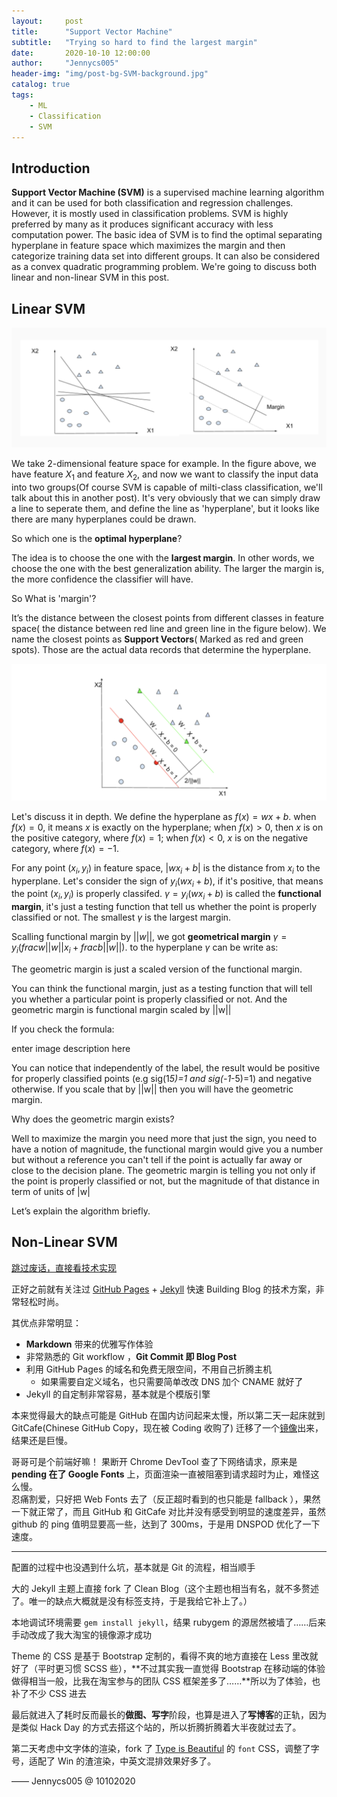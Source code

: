 ```yaml
---
layout:     post
title:      "Support Vector Machine"
subtitle:   "Trying so hard to find the largest margin"
date:       2020-10-10 12:00:00
author:     "Jennycs005"
header-img: "img/post-bg-SVM-background.jpg"
catalog: true
tags:
    - ML
    - Classification
    - SVM
---
```


<head>
    <script src="https://cdn.mathjax.org/mathjax/latest/MathJax.js?config=TeX-AMS-MML_HTMLorMML" type="text/javascript"></script>
    <script type="text/x-mathjax-config">
        MathJax.Hub.Config({
            tex2jax: {
            skipTags: ['script', 'noscript', 'style', 'textarea', 'pre'],
            inlineMath: [['$','$']]
            }
        });
    </script>
</head>

## Introduction

**Support Vector Machine (SVM)** is a supervised machine learning algorithm and it can be used for both classification and regression challenges. However, it is mostly used in classification problems. SVM is highly preferred by many as it produces significant accuracy with less computation power. The basic idea of SVM is to find the optimal separating hyperplane in feature space which maximizes the margin and then categorize training data set into different groups. It can also be considered as a convex quadratic programming problem. We're going to discuss both linear and non-linear SVM in this post.


## Linear SVM
![img](/img/in-post/post-2020-10-10-SVM/post-SVM-01.png)

We take 2-dimensional feature space for example. In the figure above, we have feature $X_1$ and feature $X_2$, and now we want to classify the input data into two groups(Of course SVM is capable of milti-class classification, we'll talk about this in another post). It's very obviously that we can simply draw a line to seperate them, and define the line as 'hyperplane', but it looks like there are many hyperplanes could be drawn. 

So which one is the **optimal hyperplane**? 

The idea is to choose the one with the **largest margin**. In other words, we choose the one with the best generalization ability. The larger the margin is, the more confidence the classifier will have.

So What is 'margin'? 

It’s the distance between the closest points from different classes in feature space( the distance between red line and green line in the figure below). We name the closest points as **Support Vectors**( Marked as red and green spots). Those are the actual data records that determine the hyperplane. 

![img](/img/in-post/post-2020-10-10-SVM/post-SVM-02.png)

Let's discuss it in depth. We define the hyperplane as $f(x)=wx+b$. when $f(x)=0$, it means $x$ is exactly on the hyperplane; when $f(x)>0$, then $x$ is on the positive category, where $f(x)=1$; when $f(x)<0$, $x$ is on the negative category, where $f(x)=-1$. 

For any point $(x_i, y_i)$ in feature space, $|wx_i+b|$ is the distance from $x_i$ to the hyperplane. Let's consider the sign of $y_i(wx_i+b)$, if it's positive, that means the point $(x_i, y_i)$ is properly classifed. $γ = y_i(wx_i+b)$ is called the **functional margin**, it's just a testing function that tell us whether the point is properly classified or not. The smallest $γ$ is the largest margin.

Scalling functional margin by $||w||$, we got **geometrical margin** $γ = y_i(frac{w}{||w||}x_i+frac{b}{||w||})$. to the hyperplane $γ$ can be write as:


 The geometric margin is just a scaled version of the functional margin.

You can think the functional margin, just as a testing function that will tell you whether a particular point is properly classified or not. And the geometric margin is functional margin scaled by ||w||

If you check the formula:

enter image description here

You can notice that independently of the label, the result would be positive for properly classified points (e.g sig(1*5)=1 and sig(-1*-5)=1) and negative otherwise. If you scale that by ||w|| then you will have the geometric margin.

Why does the geometric margin exists?

Well to maximize the margin you need more that just the sign, you need to have a notion of magnitude, the functional margin would give you a number but without a reference you can't tell if the point is actually far away or close to the decision plane. The geometric margin is telling you not only if the point is properly classified or not, but the magnitude of that distance in term of units of |w|



Let’s explain the algorithm briefly. 


## Non-Linear SVM


[跳过废话，直接看技术实现 ](#build) 


<p id = "build"></p>

 

正好之前就有关注过 [GitHub Pages](https://pages.github.com/) + [Jekyll](http://jekyllrb.com/) 快速 Building Blog 的技术方案，非常轻松时尚。

其优点非常明显：

* **Markdown** 带来的优雅写作体验
* 非常熟悉的 Git workflow ，**Git Commit 即 Blog Post**
* 利用 GitHub Pages 的域名和免费无限空间，不用自己折腾主机
	* 如果需要自定义域名，也只需要简单改改 DNS 加个 CNAME 就好了 
* Jekyll 的自定制非常容易，基本就是个模版引擎


本来觉得最大的缺点可能是 GitHub 在国内访问起来太慢，所以第二天一起床就到 GitCafe(Chinese GitHub Copy，现在被 Coding 收购了) 迁移了一个[镜像](http://huxpro.coding.me)出来，结果还是巨慢。

哥哥可是个前端好嘛！ 果断开 Chrome DevTool 查了下网络请求，原来是 **pending 在了 Google Fonts** 上，页面渲染一直被阻塞到请求超时为止，难怪这么慢。  
忍痛割爱，只好把 Web Fonts 去了（反正超时看到的也只能是 fallback ），果然一下就正常了，而且 GitHub 和 GitCafe 对比并没有感受到明显的速度差异，虽然 github 的 ping 值明显要高一些，达到了 300ms，于是用 DNSPOD 优化了一下速度。


---

配置的过程中也没遇到什么坑，基本就是 Git 的流程，相当顺手

大的 Jekyll 主题上直接 fork 了 Clean Blog（这个主题也相当有名，就不多赘述了。唯一的缺点大概就是没有标签支持，于是我给它补上了。）

本地调试环境需要 `gem install jekyll`，结果 rubygem 的源居然被墙了……后来手动改成了我大淘宝的镜像源才成功

Theme 的 CSS 是基于 Bootstrap 定制的，看得不爽的地方直接在 Less 里改就好了（平时更习惯 SCSS 些），**不过其实我一直觉得 Bootstrap 在移动端的体验做得相当一般，比我在淘宝参与的团队 CSS 框架差多了……**所以为了体验，也补了不少 CSS 进去

最后就进入了耗时反而最长的**做图、写字**阶段，也算是进入了**写博客**的正轨，因为是类似 Hack Day 的方式去搭这个站的，所以折腾折腾着大半夜就过去了。

第二天考虑中文字体的渲染，fork 了 [Type is Beautiful](http://www.typeisbeautiful.com/) 的 `font` CSS，调整了字号，适配了 Win 的渣渲染，中英文混排效果好多了。



—— Jennycs005 @ 10102020


